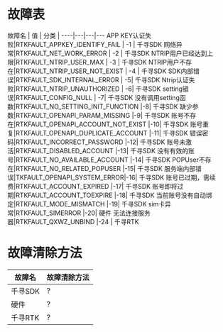 # 故障表
故障名 | 值 | 分类 |
----|---|---|---
APP KEY认证失败|RTKFAULT_APPKEY_IDENTIFY_FAIL  |    -1  | 千寻SDK
网络异常|RTKFAULT_NET_WORK_ERROR  |  -2 | 千寻SDK
NTRIP用户已经达到上限|RTKFAULT_NTRIP_USER_MAX  |  -3 | 千寻SDK
NTRIP用户不存在|RTKFAULT_NTRIP_USER_NOT_EXIST  |    -4 | 千寻SDK
SDK内部错误|RTKFAULT_SDK_INTERNAL_ERROR  |  -5| 千寻SDK
Ntrip认证失败|RTKFAULT_NTRIP_UNAUTHORIZED  |  -6| 千寻SDK
setting错误|RTKFAULT_CONFIG_NULL  | -7| 千寻SDK
没有调用setting函数|RTKFAULT_NO_SETTING_INIT_FUNCTION  |-8| 千寻SDK
缺少参数|RTKFAULT_OPENAPI_PARAM_MISSING  |-9| 千寻SDK
账号不存在|RTKFAULT_OPENAPI_ACCOUNT_NOT_EXIST  |-10| 千寻SDK
账号重复|RTKFAULT_OPENAPI_DUPLICATE_ACCOUNT  |-11| 千寻SDK
错误密码|RTKFAULT_INCORRECT_PASSWORD  |-12| 千寻SDK
账号未激活|RTKFAULT_DISABLED_ACCOUNT  |-13| 千寻SDK
没有有效的账号|RTKFAULT_NO_AVAILABLE_ACCOUNT  |-14| 千寻SDK
POPUser不存在|RTKFAULT_NO_RELATED_POPUSER  |-15| 千寻SDK
服务端内部错误|TKFAULT_OPENAPI_SYSTEM_ERROR|-16| 千寻SDK
账号已过期，需续费|RTKFAULT_ACCOUNT_EXPIRED  |-17| 千寻SDK
账号即将过期|RTKFAULT_ACCOUNT_TOEXPIRE  |-18| 千寻SDK
当前账号没有自动绑定|RTKFAULT_MODE_MISMATCH  |-19| 千寻SDK
sim卡异常|RTKFAULT_SIMERROR  |-20| 硬件
无法连接服务器|RTKFAULT_QXWZ_UNBIND  |-24 | 千寻RTK


#  故障清除方法
故障名 | 故障清除方法 
----|---
千寻SDK | ? 
硬件| ?
千寻RTK| ? 





